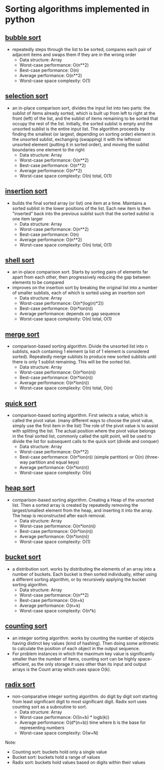 # Sorting algorithms implemented in python


## [bubble sort](https://github.com/rarezhang/sorting_algorithms/blob/master/bubble_sort.py)
- repeatedly steps through the list to be sorted, compares each pair of adjacent items and swaps them if they are in the wrong order  
    + Data structure: Array  
    + Worst-case performance: O(n**2)  
    + Best-case performance: O(n)  
    + Average performance: O(n**2)  
    + Worst-case space complexity: O(1)  
    
    
## [selection sort](https://github.com/rarezhang/sorting_algorithms/blob/master/selection_sort.py)
- an in-place comparison sort, divides the input list into two parts: the sublist of items already sorted, which is built up from left to right at the front (left) of the list, and the sublist of items remaining to be sorted that occupy the rest of the list. Initially, the sorted sublist is empty and the unsorted sublist is the entire input list. The algorithm proceeds by finding the smallest (or largest, depending on sorting order) element in the unsorted sublist, exchanging (swapping) it with the leftmost unsorted element (putting it in sorted order), and moving the sublist boundaries one element to the right  
    + Data structure: Array  
    + Worst-case performance: O(n**2)  
    + Best-case performance: O(n**2)  
    + Average performance: O(n**2)  
    + Worst-case space complexity: О(n) total, O(1)  
    
    
## [insertion sort](https://github.com/rarezhang/sorting_algorithms/blob/master/insertion_sort.py) 
- builds the final sorted array (or list) one item at a time. Maintains a sorted sublist in the lower positions of the list. Each new item is then "inserted" back into the previous sublist such that the sorted sublist is one item larger  
    + Data structure: Array  
    + Worst-case performance: O(n**2)  
    + Best-case performance: O(n)  
    + Average performance: O(n**2)  
    + Worst-case space complexity: О(n) total, O(1)  
    
    
## [shell sort](https://github.com/rarezhang/sorting_algorithms/blob/master/shell_sort.py)  
- an in-place comparison sort. Starts by sorting pairs of elements far apart from each other, then progressively reducing the gap between elements to be compared  
-  improves on the insertion sort by breaking the original list into a number of smaller sublists, each of which is sorted using an insertion sort  
    + Data structure: Array  
    + Worst-case performance: O(n*(log(n)*2))  
    + Best-case performance: O(n*lon(n))  
    + Average performance: depends on gap sequence  
    + Worst-case space complexity: О(n) total, O(1)  
    
    
## [merge sort](https://github.com/rarezhang/sorting_algorithms/blob/master/merge_sort.py)  
- comparison-based sorting algorithm. Divide the unsorted list into n sublists, each containing 1 element (a list of 1 element is considered sorted). Repeatedly merge sublists to produce new sorted sublists until there is only 1 sublist remaining. This will be the sorted list.
    + Data structure: Array  
    + Worst-case performance: O(n*lon(n))  
    + Best-case performance: O(n*lon(n))  
    + Average performance: O(n*lon(n))  
    + Worst-case space complexity: О(n) total, O(n)  
    
    
## [quick sort](https://github.com/rarezhang/sorting_algorithms/blob/master/quick_sort.py)  
- comparison-based sorting algorithm. First selects a value, which is called the pivot value. (many different ways to choose the pivot value, simply use the first item in the list) The role of the pivot value is to assist with splitting the list. The actual position where the pivot value belongs in the final sorted list, commonly called the split point, will be used to divide the list for subsequent calls to the quick sort (divide and conquer)  
    + Data structure: Array  
    + Worst-case performance: O(n**2)  
    + Best-case performance: O(n*lon(n)) (simple partition) or O(n) (three-way partition and equal keys)
    + Average performance: O(n*lon(n))  
    + Worst-case space complexity: О(n)  
    
    
## [heap sort](https://github.com/rarezhang/sorting_algorithms/blob/master/heap_sort.py)
- comparison-based sorting algorithm. Creating a Heap of the unsorted list. Then a sorted array is created by repeatedly removing the largest/smallest element from the heap, and inserting it into the array. The heap is reconstructed after each removal.
    + Data structure: Array  
    + Worst-case performance: O(n*lon(n))  
    + Best-case performance: O(n*lon(n))  
    + Average performance: O(n*lon(n))  
    + Worst-case space complexity: О(1)  
    
    
## [bucket sort](https://github.com/rarezhang/sorting_algorithms/blob/master/bucket_sort.py) 
- a distribution sort. works by distributing the elements of an array into a number of buckets. Each bucket is then sorted individually, either using a different sorting algorithm, or by recursively applying the bucket sorting algorithm.  
    + Data structure: Array  
    + Worst-case performance: O(n**2)  
    + Best-case performance: O(n+k)  
    + Average performance: O(n+k)  
    + Worst-case space complexity: О(n*k)  
    
    
## [counting sort](https://github.com/rarezhang/sorting_algorithms/blob/master/counting_sort.py)
- an integer sorting algorithm. works by counting the number of objects having distinct key values (kind of hashing). Then doing some arithmetic to calculate the position of each object in the output sequence.  
- For problem instances in which the maximum key value is significantly smaller than the number of items, counting sort can be highly space-efficient, as the only storage it uses other than its input and output arrays is the Count array which uses space O(k). 
    
    
## [radix sort](https://github.com/rarezhang/sorting_algorithms/blob/master/radix_sort.py)
- non-comparative integer sorting algorithm. do digit by digit sort starting from least significant digit to most significant digit. Radix sort uses counting sort as a subroutine to sort.  
    + Data structure: Array  
    + Worst-case performance: O((n+b) * logb(k))  
    + Average performance: O(d*(n+b)) time where b is the base for representing numbers
    + Worst-case space complexity: О(w+N)  

  
Note:
- Counting sort: buckets hold only a single value  
- Bucket sort: buckets hold a range of values  
- Radix sort: buckets hold values based on digits within their values  